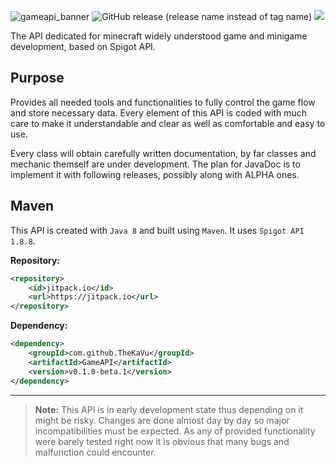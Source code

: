 ![gameapi_banner](https://github.com/TheKaVu/GameAPI/assets/130859839/b1f34733-efe7-484b-82c3-6dd7d6004a15)
![GitHub release (release name instead of tag name)](https://img.shields.io/github/v/release/TheKaVu/GameAPI?include_prereleases)
[![](https://jitpack.io/v/TheKaVu/GameAPI.svg)](https://jitpack.io/#TheKaVu/GameAPI)

The API dedicated for minecraft widely understood game and minigame development, based on Spigot API.

## Purpose
Provides all needed tools and functionalities to fully control the game flow and store necessary data. Every element of this API is coded with much care to make it understandable and clear as well as comfortable and easy to use.

Every class will obtain carefully written documentation, by far classes and mechanic themself are under development. The plan for JavaDoc is to implement it with following releases, possibly along with ALPHA ones.

## Maven
This API is created with `Java 8` and built using `Maven`. It uses `Spigot API 1.8.8`.

**Repository:**

```xml
<repository>
    <id>jitpack.io</id>
    <url>https://jitpack.io</url>
</repository>
```

**Dependency:**

```xml
<dependency>
    <groupId>com.github.TheKaVu</groupId>
    <artifactId>GameAPI</artifactId>
    <version>v0.1.0-beta.1</version>
</dependency>
```

***
> **Note:** This API is in early development state thus depending on it might be risky. Changes are done almost day by day so major incompatibilities must be expected.
As any of provided functionality were barely tested right now it is obvious that many bugs and malfunction could encounter.
